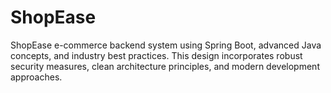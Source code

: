 # ShopEase
ShopEase e-commerce backend system using Spring Boot, advanced Java concepts, and industry best practices. This design incorporates robust security measures, clean architecture principles, and modern development approaches.
